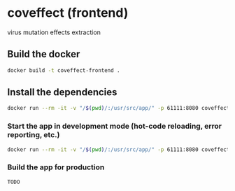 # coveffect (frontend)

virus mutation effects extraction

## Build the docker
```bash
docker build -t coveffect-frontend .
```

## Install the dependencies
```bash
docker run --rm -it -v "/$(pwd)/:/usr/src/app/" -p 61111:8080 coveffect-frontend:latest npm install
```

### Start the app in development mode (hot-code reloading, error reporting, etc.)
```bash
docker run --rm -it -v "/$(pwd)/:/usr/src/app/" -p 61111:8080 coveffect-frontend:latest quasar dev
```

### Build the app for production
```bash
TODO
```
